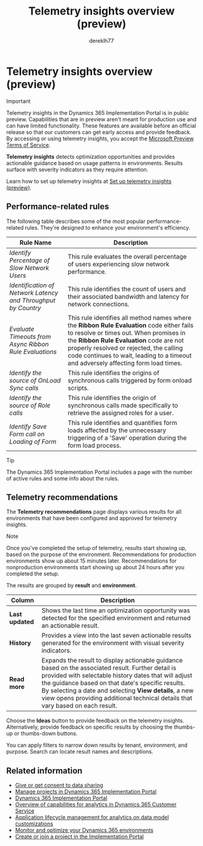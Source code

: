 ﻿---
title: Telemetry insights overview (preview) 
description: Learn how to use telemetry insights to analyze the performance of a project in the Dynamics 365 Implementation Portal. This article provides an overview on capabilities and rules.
author: dereklh77
ms.author: meesposi
ms.topic: conceptual
ms.date: 12/18/2024
---
# Telemetry insights overview (preview)
<!--[This article is prerelease documentation and is subject to change.]-->

> [!IMPORTANT]
> Telemetry insights in the Dynamics 365 Implementation Portal is in public preview. Capabilities that are in preview aren't meant for production use and can have limited functionality. These features are available before an official release so that our customers can get early access and provide feedback.
> By accessing or using telemetry insights, you accept the [Microsoft Preview Terms of Service](https://go.microsoft.com/fwlink/?linkid=2242556).

**Telemetry insights** detects optimization opportunities and provides actionable guidance based on usage patterns in environments. Results surface with severity indicators as they require attention.

Learn how to set up telemetry insights at [Set up telemetry insights (preview)](telemetry-insights-set-up.md).  

## Performance-related rules

The following table describes some of the most popular performance-related rules. They're designed to enhance your environment's efficiency.

| Rule Name | Description |
|--|--|
|*Identify Percentage of Slow Network Users* |This rule evaluates the overall percentage of users experiencing slow network performance.|
| *Identification of Network Latency and Throughput by Country*| This rule identifies the count of users and their associated bandwidth and latency for network connections. |
| *Evaluate Timeouts from Async Ribbon Rule Evaluations*|This rule identifies all method names where the **Ribbon Rule Evaluation** code either fails to resolve or times out.  When promises in the **Ribbon Rule Evaluation** code are not properly resolved or rejected, the calling code continues to wait, leading to a timeout and adversely affecting form load times. |
| *Identify the source of OnLoad Sync calls*  |This rule identifies the origins of synchronous calls triggered by form onload scripts. |
| *Identify the source of Role calls* |This rule identifies the origin of synchronous calls made specifically to retrieve the assigned roles for a user. |
| *Identify Save Form call on Loading of Form* |This rule identifies and quantifies form loads affected by the unnecessary triggering of a 'Save' operation during the form load process. |

> [!TIP]
> The Dynamics 365 Implementation Portal includes a page with the number of active rules and some info about the rules.

## Telemetry recommendations

The **Telemetry recommendations** page displays various results for all environments that have been configured and approved for telemetry insights.

> [!NOTE]
> Once you've completed the setup of telemetry, results start showing up, based on the purpose of the environment. Recommendations for production environments show up about 15 minutes later. Recommendations for nonproduction environments start showing up about 24 hours after you completed the setup.

The results are grouped by **result** and **environment**.  

| Column | Description |
|------|-------------|
| **Last updated** | Shows the last time an optimization opportunity was detected for the specified environment and returned an actionable result.|
| **History** | Provides a view into the last seven actionable results generated for the environment with visual severity indicators. |
| **Read more**| Expands the result to display actionable guidance based on the associated result. Further detail is provided with selectable history dates that will adjust the guidance based on that date's specific results. By selecting a date and selecting **View details**, a new view opens providing additional technical details that vary based on each result.|

Choose the **Ideas** button to provide feedback on the telemetry insights. Alternatively, provide feedback on specific results by choosing the thumbs-up or thumbs-down buttons.

You can apply filters to narrow down results by tenant, environment, and purpose. Search can locate result names and descriptions.  

## Related information

- [Give or get consent to data sharing](data-sharing-consent.md)  
- [Manage projects in Dynamics 365 Implementation Portal](manage-projects.md)  
- [Dynamics 365 Implementation Portal](overview.md)  
- [Overview of capabilities for analytics in Dynamics 365 Customer Service](../resources/analytics-capabilities.md)  
- [Application lifecycle management for analytics on data model customizations](../resources/analytics-alm-custom-reports.md)  
- [Monitor and optimize your Dynamics 365 environments](../implementation-guide/service-solution-monitor-service-health.md)  
- [Create or join a project in the Implementation Portal](onboard-project.md)  
